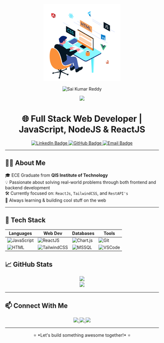 <div align="center">
  <img width="50%" src="developer.gif" />
  
  ![Sai Kumar Reddy](https://capsule-render.vercel.app/api?type=venom&height=150&color=gradient&text=Sai%20Kumar%20Manda&fontColor=00000&fontAlign=50&animation=twinkling&section=header&reversal=false)  
</div>

<p align="center">
  <img src="https://readme-typing-svg.herokuapp.com?color=0A62A8&lines=Hello+World!+👋;I'm+Sai+Kumar+Reddy;Full+Stack+Web+Developer;ReactJS+%7C+NodeJS;Welcome+to+my+GitHub+Profile!" />
</p>

<h1 align="center">🌐 Full Stack Web Developer | JavaScript, NodeJS & ReactJS</h1>

<p align="center">
  <a href="https://www.linkedin.com/in/sai-kumar-reddy-manda-94a133227/" target="_blank">
    <img src="https://img.shields.io/badge/LinkedIn-Connect-blue?style=for-the-badge&logo=linkedin" alt="LinkedIn Badge"/>
  </a>
  <a href="https://github.com/m-sai-kumar-reddy" target="_blank">
    <img src="https://img.shields.io/badge/GitHub-Follow-black?style=for-the-badge&logo=github" alt="GitHub Badge"/>
  </a>
  <a href="mailto:m.saikumarreddy05@gmail.com">
    <img src="https://img.shields.io/badge/Email-Contact-red?style=for-the-badge&logo=gmail" alt="Email Badge"/>
  </a>
</p>

---

## 👨‍💻 About Me

🎓 ECE Graduate from **QIS Institute of Technology**  
💡 Passionate about solving real-world problems through both frontend and backend development  
🛠️ Currently focused on: `ReactJs`, `TailwindCSS`, and `RestAPI's`  
📌 Always learning & building cool stuff on the web  

---

## 🧰 Tech Stack

| Languages | Web Dev | Databases | Tools |
|----------|---------|-----------|-------|
| ![JavaScript](https://img.shields.io/badge/logo-javascript-blue?logo=javascript) | ![ReactJS](https://img.shields.io/badge/React-092E20?style=flat-square&logo=react&logoColor=white) | ![Chart.js](https://img.shields.io/badge/ChartJs-316192?style=flat-square&logo=chartjs&logoColor=white) | ![Git](https://img.shields.io/badge/Git-F05032?style=flat-square&logo=git&logoColor=white) |
| ![HTML](https://img.shields.io/badge/HTML5-E34F26?style=flat-square&logo=html5&logoColor=white) | ![TailwindCSS](https://img.shields.io/badge/TailwindCSS-563D7C?style=flat-square&logo=tailwindcss&logoColor=white) | ![MSSQL](https://img.shields.io/badge/MSSQL-003B57?style=flat-square&logo=mssql&logoColor=white) | ![VSCode](https://img.shields.io/badge/VS%20Code-007ACC?style=flat-square&logo=visual-studio-code&logoColor=white) |

## 📈 GitHub Stats

<p align="center">
  <img src="https://github-readme-stats.vercel.app/api?username=m-sai-kumar-reddy&show_icons=true&theme=tokyonight" />
  <br />
  <img src="https://github-readme-streak-stats.herokuapp.com?user=m-sai-kumar-reddy&theme=tokyonight&hide_border=false" />
</p>

---

## 📫 Connect With Me

<p align="center">
  <a href="[https://www.linkedin.com/in/imuday/](https://www.linkedin.com/in/sai-kumar-reddy-manda-94a133227/)">
    <img src="https://img.shields.io/badge/LinkedIn-Connect-blue?style=for-the-badge&logo=linkedin" />
  </a>
  <a href="[https://github.com/MAHI6203](https://github.com/m-sai-kumar-reddy)">
    <img src="https://img.shields.io/badge/GitHub-Follow-black?style=for-the-badge&logo=github" />
  </a>
  <a href="mailto:m.saikumarreddy05@gmail.com">
    <img src="https://img.shields.io/badge/Email-Me-red?style=for-the-badge&logo=gmail" />
  </a>
</p>

---

<p align="center">
  ⭐ *Let's build something awesome together!* ⭐
</p>
